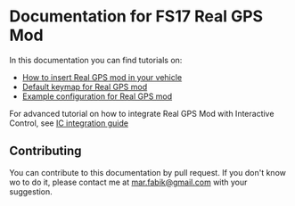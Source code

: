 # Documentation for FS17 Real GPS Mod

In this documentation you can find tutorials on:

- [How to insert Real GPS mod in your vehicle](./content/minimalInstallation.md)
- [Default keymap for Real GPS mod](./content/keymap.md)
- [Example configuration for Real GPS mod](./content/exampleConfig.md)

For advanced tutorial on how to integrate Real GPS Mod with Interactive Control, see [IC integration guide](./advanced/IC_integration.md)

## Contributing

You can contribute to this documentation by pull request. If you don't know wo to do it, please contact me at [mar.fabik@gmail.com](mailto:mar.fabik@gmail.com) with your suggestion.
